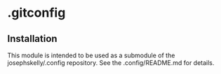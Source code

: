 # .gitconfig

## Installation
This module is intended to be used as a submodule of the josephskelly/.config repository. See the .config/README.md for details.

